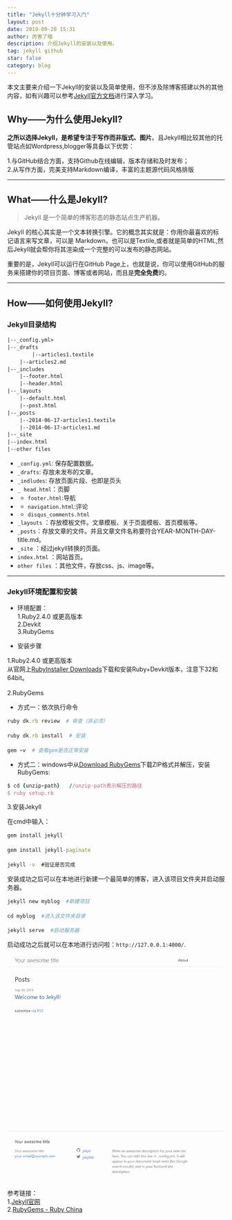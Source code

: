 ```yaml
---
title: "Jekyll十分钟学习入门"
layout: post
date: 2019-09-20 15:31
author: 厉害了喵
description: 介绍Jekyll的安装以及使用。
tag: jekyll github
star: false
category: blog
---
```


本文主要来介绍一下Jekyll的安装以及简单使用，但不涉及除博客搭建以外的其他内容，如有兴趣可以参考[Jekyll官方文档](http://jekyllcn.com/)进行深入学习。  

## Why——为什么使用Jekyll?

**之所以选择Jekyll，是希望专注于写作而非版式、图片**。且Jekyll相比较其他的托管站点如Wordpress,blogger等具备以下优势：

1.与GitHub结合方面，支持Github在线编辑，版本存储和及时发布；  
2.从写作方面，完美支持Markdown编译，丰富的主题源代码风格排版

---

## What——什么是Jekyll?

> Jekyll 是一个简单的博客形态的静态站点生产机器。

Jekyll 的核心其实是一个文本转换引擎。它的概念其实就是：你用你最喜欢的标记语言来写文章，可以是 Markdown，也可以是Textile,或者就是简单的HTML,然后Jekyll就会帮你将其渲染成一个完整的可以发布的静态网站。

重要的是，Jekyll可以运行在GitHub Page上，也就是说，你可以使用GitHub的服务来搭建你的项目页面、博客或者网站，而且是**完全免费**的。

---

## How——如何使用Jekyll?

### Jekyll目录结构

```html
|--_config.yml>
|--_drafts
        |--articles1.textile
    |--articles2.md
|--_includes
    |--footer.html
    |--header.html
|--_layouts
    |--default.html
    |--post.html
|--_posts
    |--2014-06-17-articles1.textile
    |--2014-06-17-articles1.md
|--_site
|--index.html
|--other files
```

- `_config.yml`: 保存配置数据。<br>
- `_drafts`: 存放未发布的文章。<br>
- `_indludes`: 存放页面片段、也即是页头<br>
- `_ head.html`：页脚  
- -  `footer.html`:导航
- -  `navigation.html`:评论
- -  `disqus_comments.html`
- `_layouts` ：存放模板文件。文章模板、关于页面模板、首页模板等。
- `_posts`：存放文章的文件。并且文章文件名称要符合YEAR-MONTH-DAY-title.md。
- `_site` ：经过jekyll转换的页面。
- `index.html` ：网站首页。
- `other files` ：其他文件，存放css、js、image等。

---

### Jekyll环境配置和安装

- 环境配置：  
1.Ruby2.4.0 或更高版本  
2.Devkit  
3.RubyGems

- 安装步骤  

1.Ruby2.4.0 或更高版本  
从官网上[RubyInstaller Downloads](https://rubyinstaller.org/downloads/)下载和安装Ruby+Devkit版本，注意下32和64bit。<br>   
2.RubyGems  

- 方式一：依次执行命令
```ruby
ruby dk.rb review  # 审查（非必须）

ruby dk.rb install  # 安装

gem -v  # 查看gem是否正常安装
```
- 方式二：windows中从[Download RubyGems](https://link.jianshu.com/?t=https%3A%2F%2Frubygems.org%2Fpages%2Fdownload)下载ZIP格式并解压，安装RubyGems:  
```ruby
$ cd {unzip-path}   //unzip-path表示解压的路径
$ ruby setup.rb
```

3.安装Jekyll

在cmd中输入：
```cmd
gem install jekyll

gem install jekyll-paginate

jekyll -v  #验证是否完成

```

安装成功之后可以在本地进行新建一个最简单的博客，进入该项目文件夹并启动服务器。
```ruby
jekyll new myblog  #新建项目

cd myblog  #进入该文件夹目录
   
jekyll serve  #启动服务器
```

启动成功之后就可以在本地进行访问啦：`http://127.0.0.1:4000/`.

![](\assets\images\Jekyll.png)

参考链接：  
1.[Jekyll官网](https://www.jekyll.com.cn/docs/installation/windows/)  
2.[RubyGems - Ruby China](https://gems.ruby-china.com/)  